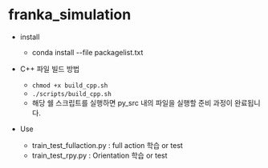 # franka_simulation

* install
  * conda install --file packagelist.txt 

* C++ 파일 빌드 방법
  * `chmod +x build_cpp.sh`
  * `./scripts/build_cpp.sh`
  * 해당 쉘 스크립트를 실행하면 py_src 내의 파일을 실행할 준비 과정이 완료됩니다.

* Use
  *  train_test_fullaction.py : full action 학습 or test
  *  train_test_rpy.py : Orientation 학습 or test
